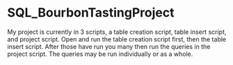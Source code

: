 # SQL_BourbonTastingProject

My project is currently in 3 scripts, a table creation script, table insert script, and project script. Open and run the table creation script first, then the table insert script. After those have run you many then run the queries in the project script. The queries may be run individually or as a whole. 
